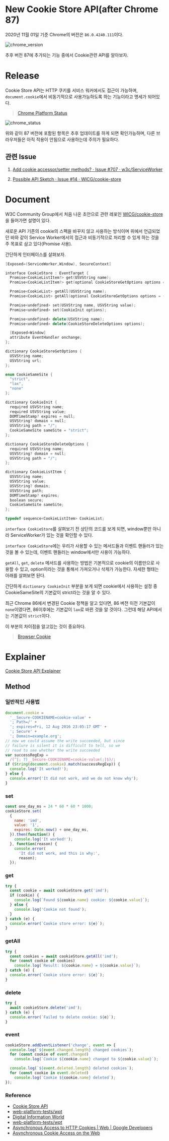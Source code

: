 # New Cookie Store API(after Chrome 87)

2020년 11월 01일 기준 Chrome의 버전은 `86.0.4240.111`이다.

![chrome_version](https://user-images.githubusercontent.com/24274424/97792446-d223eb80-1c21-11eb-8733-36687902850a.png)

추후 버전 87에 추가되는 기능 중에서 Cookie관련 API를 알아보자.

# Release

Cookie Store API는 HTTP 쿠키를 서비스 워커에서도 접근이 가능하며, `document.cookie`에서 비동기적으로 사용가능하도록 하는 기능이라고 명세가 되어있다.

> [Chrome Platform Status](https://www.chromestatus.com/feature/5658847691669504)

![chrome_status](https://user-images.githubusercontent.com/24274424/97792406-372b1180-1c21-11eb-9fcc-f8ef35f8385c.png)

위와 같이 87 버전에 포함된 항목은 추후 업데이트를 하게 되면 확인가능하며, 다른 브라우저들은 아직 적용이 안됨으로 사용하는데 주의가 필요하다.

## 관련 Issue

1. [Add cookie accessor/setter methods? · Issue #707 · w3c/ServiceWorker](https://github.com/w3c/ServiceWorker/issues/707)

2. [Possible API Sketch · Issue #14 · WICG/cookie-store](https://github.com/WICG/cookie-store/issues/14)

# Document

W3C Community Group에서 처음 나온 초안으로 관련 레포인 [WICG/cookie-store](https://github.com/WICG/cookie-store)을 들어가면 설명이 있다.

새로운 API 기존의 cookie의 스펙을 바꾸지 않고 사용하는 방식이며 위에서 언급되었던 바와 같이 Service Worker에서의 접근과 비동기적으로 처리할 수 있게 하는 것을 주 목표로 삼고 있다(Promise 사용).

간단하게 인터페이스를 살펴보자.

```cpp
[Exposed=(ServiceWorker,Window), SecureContext]

interface CookieStore : EventTarget {
  Promise<CookieListItem?> get(USVString name);
  Promise<CookieListItem?> get(optional CookieStoreGetOptions options = {});

  Promise<CookieList> getAll(USVString name);
  Promise<CookieList> getAll(optional CookieStoreGetOptions options = {});

  Promise<undefined> set(USVString name, USVString value);
  Promise<undefined> set(CookieInit options);

  Promise<undefined> delete(USVString name);
  Promise<undefined> delete(CookieStoreDeleteOptions options);

  [Exposed=Window]
  attribute EventHandler onchange;
};

dictionary CookieStoreGetOptions {
  USVString name;
  USVString url;
};

enum CookieSameSite {
  "strict",
  "lax",
  "none"
};

dictionary CookieInit {
  required USVString name;
  required USVString value;
  DOMTimeStamp? expires = null;
  USVString? domain = null;
  USVString path = "/";
  CookieSameSite sameSite = "strict";
};

dictionary CookieStoreDeleteOptions {
  required USVString name;
  USVString? domain = null;
  USVString path = "/";
};

dictionary CookieListItem {
  USVString name;
  USVString value;
  USVString? domain;
  USVString path;
  DOMTimeStamp? expires;
  boolean secure;
  CookieSameSite sameSite;
};

typedef sequence<CookieListItem> CookieList;
```

`interface CookieStore`를 살펴보기 전 상단의 코드를 보게 되면, window뿐만 아니라 ServiceWorker가 있는 것을 확인할 수 있다.

`interface CookieStore`에는 우리가 사용할 수 있는 메서드들과 이벤트 핸들러가 있는 것을 볼 수 있는데, 이벤트 핸들러는 window에서만 사용이 가능하다.

`getAll`, `get`, `delete` 메서드를 사용하는 방법은 기본적으로 cookie의 이름만으로 사용할 수 있고, option이라는 것을 통해서 가져오거나 삭제가 가능한다. 자세한 형태는 아래를 살펴보면 된다.

간단하게 `dictionary CookieInit` 부분을 보게 되면 cookie에서 사용하는 설정 중 CookieSameSite의 기본값이 strict라는 것을 알 수 있다. 

최근 Chrome 86에서 변경된 Cookie 정책을 알고 있다면, 86 버전 이전 기본값이 `none`이였다면, 86이후에는 기본값이 `lax`로 바뀐 것을 알 것이다. 그런데 해당 API에서는 기본값이 `strict`이다.

이 부분의 차이점을 알고있는 것이 중요하다.

> [Browser Cookie](https://github.com/im-d-team/Dev-Docs/blob/master/Browser/Cookie.md)

# Explainer

[Cookie Store API Explainer](https://wicg.github.io/cookie-store/explainer.html)

## Method

### 일반적인 사용법

```js
document.cookie =
  '__Secure-COOKIENAME=cookie-value' +
  '; Path=/' +
  '; expires=Fri, 12 Aug 2016 23:05:17 GMT' +
  '; Secure' +
  '; Domain=example.org';
// now we could assume the write succeeded, but since
// failure is silent it is difficult to tell, so we
// read to see whether the write succeeded
var successRegExp =
  /(^|; ?)__Secure-COOKIENAME=cookie-value(;|$)/;
if (String(document.cookie).match(successRegExp)) {
  console.log('It worked!');
} else {
  console.error('It did not work, and we do not know why');
}
```

### set

```js
const one_day_ms = 24 * 60 * 60 * 1000;
cookieStore.set(
  {
    name: 'imd',
    value: '1',
    expires: Date.now() + one_day_ms,
  }).then(function() {
    console.log('It worked!');
  }, function(reason) {
    console.error(
      'It did not work, and this is why:',
      reason);
  });
```

### get

```js
try {
  const cookie = await cookieStore.get('imd');
  if (cookie) {
    console.log(`Found ${cookie.name} cookie: ${cookie.value}`);
  } else {
    console.log('Cookie not found');
  }
} catch (e) {
  console.error(`Cookie store error: ${e}`);
}
```

### getAll

```js
try {
  const cookies = await cookieStore.getAll('imd');
  for (const cookie of cookies)
    console.log(`Result: ${cookie.name} = ${cookie.value}`);
} catch (e) {
  console.error(`Cookie store error: ${e}`);
}
```

### delete

```js
try {
  await cookieStore.delete('imd');
} catch (e) {
  console.error(`Failed to delete cookie: ${e}`);
}
```

### event

```js
cookieStore.addEventListener('change', event => {
  console.log(`${event.changed.length} changed cookies`);
  for (const cookie of event.changed)
    console.log(`Cookie ${cookie.name} changed to ${cookie.value}`);

  console.log(`${event.deleted.length} deleted cookies`);
  for (const cookie in event.deleted)
    console.log(`Cookie ${cookie.name} deleted`);
});
```

### Reference

- [Cookie Store API](https://wicg.github.io/cookie-store/)
- [web-platform-tests/wpt](https://github.com/web-platform-tests/wpt/tree/master/cookie-store)
- [Digital Information World](https://www.digitalinformationworld.com/2020/10/chrome-87-beta-is-aiming-to-become-much.html)
- [web-platform-tests/wpt](https://github.com/web-platform-tests/wpt/tree/master/cookie-store)
- [Asynchronous Access to HTTP Cookies | Web | Google Developers](https://developers.google.com/web/updates/2018/09/asynchronous-access-to-http-cookies)
- [Asynchronous Cookie Access on the Web](https://docs.google.com/document/d/1ak6JzOMMO5q3dXvu4mHFWR-LLvaDc09XDvdeJZLtZd4/edit#heading=h.7nki9mck5t64)
